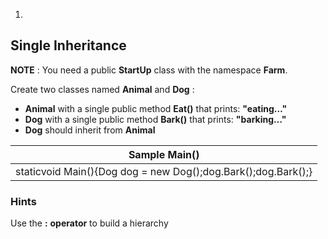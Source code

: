 1.
## Single Inheritance

**NOTE** : You need a public **StartUp** class with the namespace **Farm**.

Create two classes named **Animal** and **Dog** :

- **Animal** with a single public method **Eat()** that prints: **&quot;eating…&quot;**
- **Dog** with a single public method **Bark()** that prints: **&quot;barking…&quot;**
- **Dog** should inherit from **Animal**

| **Sample Main()** |
| --- |
| staticvoid Main(){Dog dog = new Dog();dog.Bark();dog.Bark();} |

### Hints

Use the **:**  **operator** to build a hierarchy


